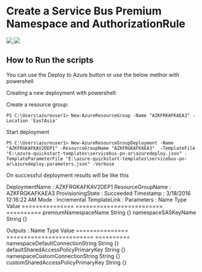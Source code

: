 # Create a Service Bus Premium Namespace and AuthorizationRule

<a href="https://portal.azure.com/#create/Microsoft.Template/uri/https%3A%2F%2Fraw.githubusercontent.com%2FAzure%2Fazure-quickstart-templates%2Fmaster%2Fkafka-on-ubuntu%2Fazuredeploy.json" target="_blank">
    <img src="http://azuredeploy.net/deploybutton.png"/>
</a>
<a href="http://armviz.io/#/?load=https%3A%2F%2Fraw.githubusercontent.com%2FAzure%2Fazure-quickstart-templates%2Fmaster%2Fkafka-on-ubuntu%2Fazuredeploy.json" target="_blank">
    <img src="http://armviz.io/visualizebutton.png"/>
</a>

How to Run the scripts
----------------------

You can use the Deploy to Azure button or use the below methor with powershell

Creating a new deployment with powershell:

Create a resource group:

    PS C:\Users\azureuser1> New-AzureResourceGroup -Name "AZKFRKAFKAEA3" -Location 'EastAsia'

Start deployment

    PS C:\Users\azureuser1> New-AzureResourceGroupDeployment -Name "AZKFRGKAFKAV2DEP1" -ResourceGroupName "AZKFRGKAFKAEA3"  -TemplateFile "E:\azure-quickstart-templates\servicebus-pn-ar\azuredeploy.json" -TemplateParameterFile "E:\azure-quickstart-templates\servicebus-pn-ar\azuredeploy.parameters.json" -Verbose

On successful deployment results will be like this

DeploymentName    : AZKFRGKAFKAV2DEP1
ResourceGroupName : AZKFRGKAFKAEA3
ProvisioningState : Succeeded
Timestamp         : 3/18/2016 12:16:22 AM
Mode              : Incremental
TemplateLink      :
Parameters        :
                    Name              Type                       Value
                    ===============   =========================  ==========
                    premiumNamespaceName  String                 {}
                    namespaceSASKeyName   String                 {}

Outputs           :
                    Name             Type                       Value
                    ===============  =========================  ==========
                    namespaceDefaultConnectionString  String                     {}
                    defaultSharedAccessPolicyPrimaryKey  String                  {}
                    namespaceCustomConnectionString  String                      {}
                    customSharedAccessPolicyPrimaryKey  String                   {}

